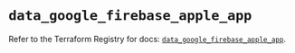 # `data_google_firebase_apple_app`

Refer to the Terraform Registry for docs: [`data_google_firebase_apple_app`](https://registry.terraform.io/providers/hashicorp/google-beta/6.9.0/docs/data-sources/google_firebase_apple_app).
